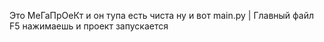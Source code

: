 Это МеГаПрОеКт и он тупа есть чиста ну и вот
main.py | Главный файл
F5 нажимаешь и проект запускается

